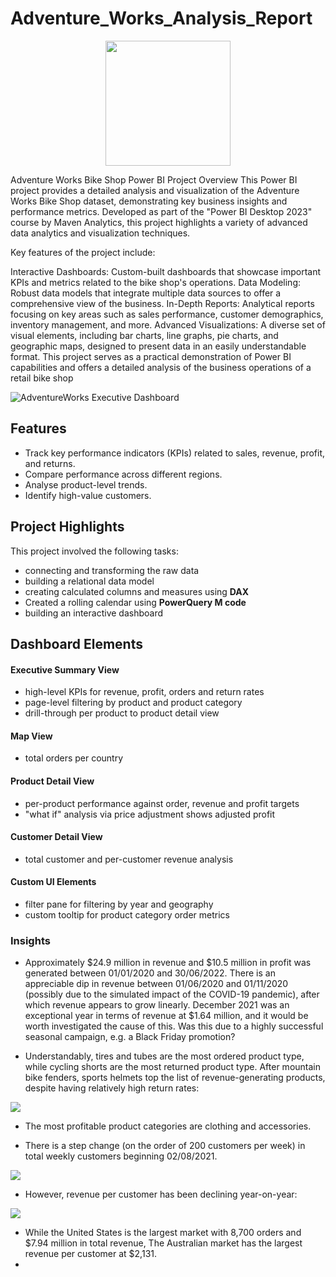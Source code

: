 # Adventure_Works_Analysis_Report

<p align="center">
  <img src="https://github.com/user-attachments/assets/29bd54ad-4459-4ed3-83c7-6286451cec6b" width="200" />
</p>



Adventure Works Bike Shop Power BI Project Overview
This Power BI project provides a detailed analysis and visualization of the Adventure Works Bike Shop dataset, demonstrating key business insights and performance metrics. Developed as part of the "Power BI Desktop 2023" course by Maven Analytics, this project highlights a variety of advanced data analytics and visualization techniques.

Key features of the project include:

Interactive Dashboards: Custom-built dashboards that showcase important KPIs and metrics related to the bike shop's operations.
Data Modeling: Robust data models that integrate multiple data sources to offer a comprehensive view of the business.
In-Depth Reports: Analytical reports focusing on key areas such as sales performance, customer demographics, inventory management, and more.
Advanced Visualizations: A diverse set of visual elements, including bar charts, line graphs, pie charts, and geographic maps, designed to present data in an easily understandable format.
This project serves as a practical demonstration of Power BI capabilities and offers a detailed analysis of the business operations of a retail bike shop

<img alt="AdventureWorks Executive Dashboard" src="images/screenshots/exec_dashboard.gif">

## Features

- Track key performance indicators (KPIs) related to sales, revenue, profit, and returns.
- Compare performance across different regions.
- Analyse product-level trends.
- Identify high-value customers.

## Project Highlights

This project involved the following tasks:

- connecting and transforming the raw data 
- building a relational data model
- creating calculated columns and measures using **DAX**
- Created a rolling calendar using **PowerQuery M code**
- building an interactive dashboard

## Dashboard Elements

#### Executive Summary View

- high-level KPIs for revenue, profit, orders and return rates
- page-level filtering by product and product category
- drill-through per product to product detail view

#### Map View

- total orders per country

#### Product Detail View

- per-product performance against order, revenue and profit targets
- "what if" analysis via price adjustment shows adjusted profit

#### Customer Detail View

- total customer and per-customer revenue analysis

#### Custom UI Elements

- filter pane for filtering by year and geography
- custom tooltip for product category order metrics

### Insights

- Approximately $24.9 million in revenue and $10.5 million in profit was generated between 01/01/2020 and 30/06/2022. There is an appreciable dip in revenue between 01/06/2020 and 01/11/2020 (possibly due to the simulated impact of the COVID-19 pandemic), after which revenue appears to grow linearly. December 2021 was an exceptional year in terms of revenue at $1.64 million, and it would be worth investigated the cause of this. Was this due to a highly successful seasonal campaign, e.g. a Black Friday promotion?

- Understandably, tires and tubes are the most ordered product type, while cycling shorts are the most returned product type. After mountain bike fenders, sports helmets top the list of revenue-generating products, despite having relatively high return rates:

<img src="./images/screenshots/top_revenue_products.png">

- The most profitable product categories are clothing and accessories.

- There is a step change (on the order of 200 customers per week) in total weekly customers beginning 02/08/2021.

<img src="./images/screenshots/total_weekly_customers.png">

- However, revenue per customer has been declining year-on-year:

<img src="./images/screenshots/revenue_per_customer.png">

- While the United States is the largest market with 8,700 orders and $7.94 million in total revenue, The Australian market has the largest revenue per customer at $2,131.
- 
